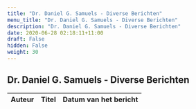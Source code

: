 ```yaml
---
title: "Dr. Daniel G. Samuels - Diverse Berichten"
menu_title: "Dr. Daniel G. Samuels - Diverse Berichten"
description: "Dr. Daniel G. Samuels - Diverse Berichten"
date: 2020-06-28 02:18:11+11:00
draft: False
hidden: False
weight: 30
---
```

## Dr. Daniel G. Samuels - Diverse Berichten

**Auteur** | **Titel** | **Datum van het bericht**
---|---|---
